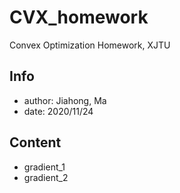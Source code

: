# CVX_homework
Convex Optimization Homework, XJTU

## Info
* author: Jiahong, Ma
* date: 2020/11/24

## Content
* gradient_1
* gradient_2
